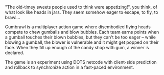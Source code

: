 "The old-timey sweets people used to think were appetizing!", you think, of what look like heads in jars.  They seem somehow eager to escape, to fly, to brawl...

Gumbrawl is a multiplayer action game where disembodied flying heads compete to chew gumballs and blow bubbles.  Each team earns points when a gumball touches their blown bubbles, but they can't be too eager – while blowing a gumball, the blower is vulnerable and it might get popped on their face.  When they fill up enough of the candy shop with gum, a winner is declared.

The game is an experiment using DOTS netcode with client-side prediction and rollback to synchronize action in a fast-paced environment.
